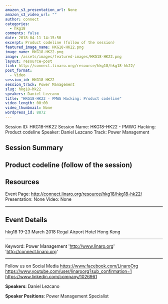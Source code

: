 ```yaml
---
amazon_s3_presentation_url: None
amazon_s3_video_url: ""
author: connect
categories:
  - hkg18
comments: false
date: 2018-04-11 14:15:50
excerpt: Product codeline (follow of the session)
featured_image_name: HKG18-HK22.png
image_name: HKG18-HK22.png
image: /assets/images/featured-images/HKG18-HK22.png
layout: resource-post
link: http://connect.linaro.org/resource/hkg18/hkg18-hk22/
post_format:
  - Video
session_id: HKG18-HK22
session_track: Power Management
slug: hkg18-hk22
speakers: Daniel Lezcano
title: "HKG18-HK22 - PMWG Hacking: Product codeline"
video_length: 00:00
video_thumbnail: None
wordpress_id: 8872
---
```


Session ID: HKG18-HK22
Session Name: HKG18-HK22 - PMWG Hacking: Product codeline
Speaker: Daniel Lezcano
Track: Power Management

## Session Summary

## Product codeline (follow of the session)

## Resources

Event Page: http://connect.linaro.org/resource/hkg18/hkg18-hk22/
Presentation: None
Video: None

---

## Event Details

hkg18
19-23 March 2018
Regal Airport Hotel Hong Kong

---

Keyword: Power Management
'http://www.linaro.org'
'http://connect.linaro.org'

---

Follow us on Social Media
https://www.facebook.com/LinaroOrg
https://www.youtube.com/user/linaroorg?sub_confirmation=1
https://www.linkedin.com/company/1026961

**Speakers**: Daniel Lezcano

**Speaker Positions**: Power Management Specialist
